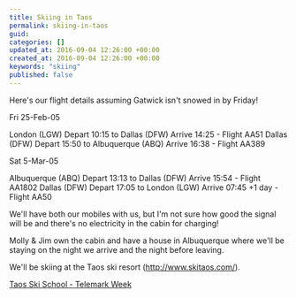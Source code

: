 ```yaml
---
title: Skiing in Taos
permalink: skiing-in-taos
guid:
categories: []
updated_at: 2016-09-04 12:26:00 +00:00
created_at: 2016-09-04 12:26:00 +00:00
keywords: "skiing"
published: false
---
```


Here's our flight details assuming Gatwick isn't snowed in by Friday!

Fri 25-Feb-05

London (LGW) Depart 10:15 to Dallas (DFW) Arrive 14:25 - Flight AA51
Dallas (DFW) Depart 15:50 to Albuquerque (ABQ) Arrive 16:38 - Flight
AA389

Sat 5-Mar-05

Albuquerque (ABQ) Depart 13:13 to Dallas (DFW) Arrive 15:54 - Flight
AA1802
Dallas (DFW) Depart 17:05 to London (LGW) Arrive 07:45 +1 day - Flight
AA50

We'll have both our mobiles with us, but I'm not sure how good the signal will be and there's no electricity in the cabin for charging!

Molly & Jim own the cabin and have a house in Albuquerque where we'll be
staying on the night we arrive and the night before leaving.

We'll be skiing at the Taos ski resort
(http://www.skitaos.com/).

[Taos Ski School - Telemark Week](https://web.archive.org/web/20050305222042/http://www.skitaos.org:80/SKI_SCHOOL/ski_weeks.php)

